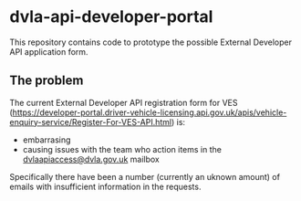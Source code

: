 # dvla-api-developer-portal
This repository contains code to prototype the possible External Developer API application form.

## The problem
The current External Developer API registration form for VES (https://developer-portal.driver-vehicle-licensing.api.gov.uk/apis/vehicle-enquiry-service/Register-For-VES-API.html) is:
- embarrasing
- causing issues with the team who action items in the dvlaapiaccess@dvla.gov.uk mailbox

Specifically there have been a number (currently an uknown amount) of emails with insufficient information in the requests.

